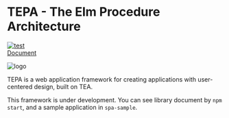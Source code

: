 # TEPA - The Elm Procedure Architecture

[![test](https://github.com/arowM/tepa/actions/workflows/test.yaml/badge.svg)](https://github.com/arowM/tepa/actions/workflows/test.yaml)  
[Document](https://package.elm-lang.org/packages/arowM/tepa/latest/)  

![logo](https://user-images.githubusercontent.com/1481749/115139779-de382400-a06e-11eb-80e7-22af97774bfa.jpg)

TEPA is a web application framework for creating applications with user-centered design, built on TEA.

This framework is under development. You can see library document by `npm start`, and a sample application in `spa-sample`.
